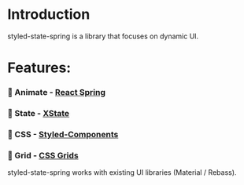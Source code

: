 # Introduction

styled-state-spring is a library that focuses on dynamic UI.

# Features:
### 💫 Animate - [React Spring](https://www.react-spring.io/)
### 🤖 State - [XState](https://xstate.js.org/docs/)
### 💅 CSS - [Styled-Components](https://www.styled-components.com/docs/api#css)
### 📏 Grid - [CSS Grids](https://developer.mozilla.org/en-US/docs/Web/CSS/CSS_Grid_Layout)



styled-state-spring works with existing UI libraries (Material / Rebass).


